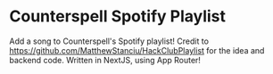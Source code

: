# Counterspell Spotify Playlist

Add a song to Counterspell's Spotify playlist! Credit to https://github.com/MatthewStanciu/HackClubPlaylist for the idea and backend code. Written in NextJS, using App Router!
